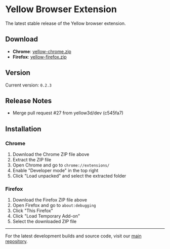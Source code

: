 # Yellow Browser Extension

The latest stable release of the Yellow browser extension.

## Download

- **Chrome**: [yellow-chrome.zip](./yellow-chrome.zip)
- **Firefox**: [yellow-firefox.zip](./yellow-firefox.zip)

## Version

Current version: `0.2.3`

## Release Notes

* Merge pull request #27 from yellow3d/dev (c545fa7)

## Installation

### Chrome
1. Download the Chrome ZIP file above
2. Extract the ZIP file
3. Open Chrome and go to `chrome://extensions/`
4. Enable "Developer mode" in the top right
5. Click "Load unpacked" and select the extracted folder

### Firefox
1. Download the Firefox ZIP file above
2. Open Firefox and go to `about:debugging`
3. Click "This Firefox"
4. Click "Load Temporary Add-on"
5. Select the downloaded ZIP file

---

For the latest development builds and source code, visit our [main repository](https://github.com/yellow3d/yellow-browser-extension).
